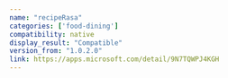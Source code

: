 ```yaml
---
name: "recipeRasa"
categories: ['food-dining']
compatibility: native
display_result: "Compatible"
version_from: "1.0.2.0"
link: https://apps.microsoft.com/detail/9N7TQWPJ4KGH
---
```

